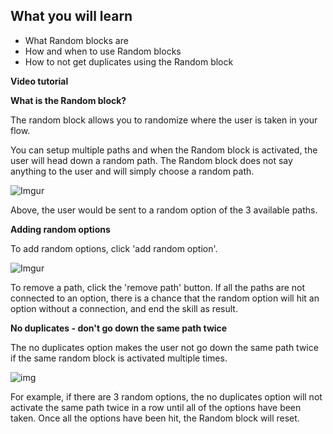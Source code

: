 ## What you will learn

- What Random blocks are
- How and when to use Random blocks
- How to not get duplicates using the Random block

**Video tutorial**

**What is the Random block?**

The random block allows you to randomize where the user is taken in your flow.

You can setup multiple paths and when the Random block is activated, the user will head down a random path. The Random block does not say anything to the user and will simply choose a random path.

![Imgur](https://imgur.com/g5FJzva.png)

Above, the user would be sent to a random option of the 3 available paths.

**Adding random options**

To add random options, click 'add random option'. 

![Imgur](https://i.imgur.com/iX34fup.png)

To remove a path, click the 'remove path' button. If all the paths are not connected to an option, there is a chance that the random option will hit an option without a connection, and end the skill as result.

**No duplicates - don't go down the same path twice**

The no duplicates option makes the user not go down the same path twice if the same random block is activated multiple times. 

![img](https://i.imgur.com/YG8T61X.png)

For example, if there are 3 random options, the no duplicates option will not activate the same path twice in a row until all of the options have been taken. Once all the options have been hit, the Random block will reset.
